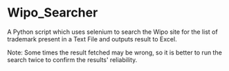 # Wipo_Searcher
A Python script which uses selenium to search the Wipo site for the list of trademark present in a Text File and outputs result to Excel.

Note: Some times the result fetched may be wrong, so it is better to run the search twice to confirm the results' reliability.
